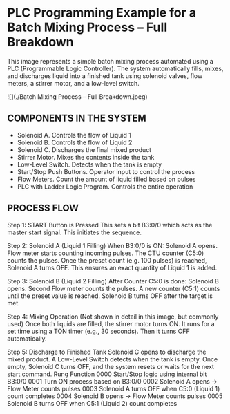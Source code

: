 # PLC Programming Example for a Batch Mixing Process – Full Breakdown

This image represents a simple batch mixing process automated using a PLC (Programmable Logic Controller). The system automatically fills, mixes, and discharges liquid into a finished tank using solenoid valves, flow meters, a stirrer motor, and a low-level switch.

![](./Batch Mixing Process – Full Breakdown.jpeg)

## COMPONENTS IN THE SYSTEM

- Solenoid A. Controls the flow of Liquid 1
- Solenoid B. Controls the flow of Liquid 2
- Solenoid C. Discharges the final mixed product
- Stirrer Motor. Mixes the contents inside the tank
- Low-Level Switch. Detects when the tank is empty
- Start/Stop Push Buttons. Operator input to control the process
- Flow Meters. Count the amount of liquid filled based on pulses
- PLC with Ladder Logic Program. Controls the entire operation

## PROCESS FLOW

Step 1: START Button is Pressed
This sets a bit B3:0/0 which acts as the master start signal.
This initiates the sequence.

Step 2: Solenoid A (Liquid 1 Filling)
When B3:0/0 is ON:
Solenoid A opens.
Flow meter starts counting incoming pulses.
The CTU counter (C5:0) counts the pulses.
Once the preset count (e.g. 100 pulses) is reached, Solenoid A turns OFF.
This ensures an exact quantity of Liquid 1 is added.

Step 3: Solenoid B (Liquid 2 Filling)
After Counter C5:0 is done:
Solenoid B opens.
Second Flow meter counts the pulses.
A new counter (C5:1) counts until the preset value is reached.
Solenoid B turns OFF after the target is met.

Step 4: Mixing Operation
(Not shown in detail in this image, but commonly used)
Once both liquids are filled, the stirrer motor turns ON.
It runs for a set time using a TON timer (e.g., 30 seconds).
Then it turns OFF automatically.

Step 5: Discharge to Finished Tank
Solenoid C opens to discharge the mixed product.
A Low-Level Switch detects when the tank is empty.
Once empty, Solenoid C turns OFF, and the system resets or waits for the next start command.
 Rung Function
 0000 Start/Stop logic using internal bit B3:0/0
 0001 Turn ON process based on B3:0/0
 0002 Solenoid A opens → Flow Meter counts pulses
 0003 Solenoid A turns OFF when C5:0 (Liquid 1) count completes
 0004 Solenoid B opens → Flow Meter counts pulses
 0005 Solenoid B turns OFF when C5:1 (Liquid 2) count completes
